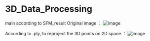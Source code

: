 # 3D_Data_Processing

main according to SFM_result
Original image ：
![image](https://github.com/Konichanx/3Dpoint-reprojection/blob/master/test/Camera_1-000001.png)

According to .ply, to reproject the 3D points on 2D space ：
![image](https://github.com/Konichanx/3Dpoint-reprojection/blob/master/test/image_white_0.png)

